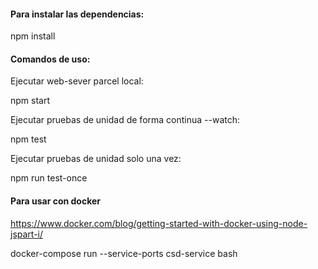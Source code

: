 #### Para instalar las dependencias:

npm install

#### Comandos de uso:

Ejecutar web-sever parcel local:

npm start

Ejecutar pruebas de unidad de forma continua --watch:

npm test

Ejecutar pruebas de unidad solo una vez:

npm run test-once

#### Para usar con docker

https://www.docker.com/blog/getting-started-with-docker-using-node-jspart-i/

docker-compose run --service-ports csd-service bash
